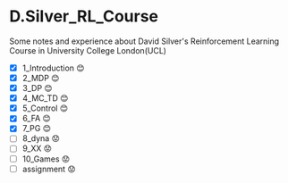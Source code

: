 # D.Silver_RL_Course
Some notes and experience about David Silver's Reinforcement Learning Course in University College London(UCL)



- [x] 1_Introduction :blush:
- [x] 2_MDP :blush:
- [x] 3_DP :blush:
- [x] 4_MC_TD :blush:
- [x] 5_Control :blush:
- [x] 6_FA :blush:
- [x] 7_PG :blush:
- [ ] 8_dyna :worried:
- [ ] 9_XX :worried:
- [ ] 10_Games :worried:
- [ ] assignment :worried:
